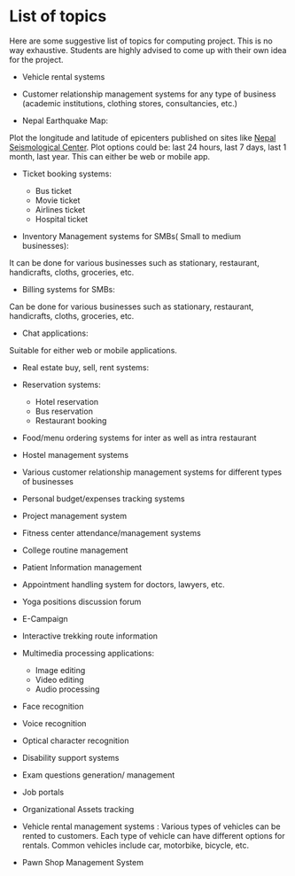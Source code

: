 # List of topics
Here are some suggestive list of topics for computing project. This is no way exhaustive. Students are highly advised to come up with their own idea for the project.

* Vehicle rental systems

* Customer relationship management systems for any type of business (academic institutions, clothing stores, consultancies, etc.)

* Nepal Earthquake Map:

Plot the longitude and latitude of epicenters published on sites like [Nepal Seismological Center](http://www.seismonepal.gov.np/). Plot options could be: last 24 hours, last 7 days, last 1 month, last year. This can either be web or mobile app.


* Ticket booking systems:

  - Bus ticket
  - Movie ticket
  - Airlines ticket
  - Hospital ticket

* Inventory Management systems for SMBs( Small to medium businesses):

It can be done for various businesses such as stationary, restaurant, handicrafts, cloths, groceries, etc.

* Billing systems for SMBs: 

Can be done for various businesses such as stationary, restaurant, handicrafts, cloths, groceries, etc.


* Chat applications:

Suitable for either web or mobile applications.

* Real estate buy, sell, rent systems:

* Reservation systems:
  
  - Hotel reservation
  - Bus reservation
  - Restaurant booking

* Food/menu ordering systems for inter as well as intra restaurant

* Hostel management systems

* Various customer relationship management systems for different types of businesses

* Personal budget/expenses tracking systems

* Project management system

* Fitness center attendance/management systems

* College routine management

* Patient Information management

* Appointment handling system for doctors, lawyers, etc. 

* Yoga positions discussion forum 

* E-Campaign

* Interactive trekking route information

* Multimedia processing applications:
  
  - Image editing
  - Video editing
  - Audio processing

* Face recognition

* Voice recognition

* Optical character recognition

* Disability support systems

* Exam questions generation/ management

* Job portals

* Organizational Assets tracking 

* Vehicle rental management systems : Various types of vehicles can be rented to customers. Each type of vehicle can have different options for rentals. Common vehicles include car, motorbike, bicycle, etc.

* Pawn Shop Management System
